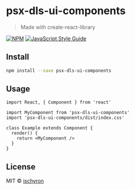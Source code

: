 # psx-dls-ui-components

> Made with create-react-library

[![NPM](https://img.shields.io/npm/v/psx-dls-ui-components.svg)](https://www.npmjs.com/package/psx-dls-ui-components) [![JavaScript Style Guide](https://img.shields.io/badge/code_style-standard-brightgreen.svg)](https://standardjs.com)

## Install

```bash
npm install --save psx-dls-ui-components
```

## Usage

```tsx
import React, { Component } from 'react'

import MyComponent from 'psx-dls-ui-components'
import 'psx-dls-ui-components/dist/index.css'

class Example extends Component {
  render() {
    return <MyComponent />
  }
}
```

## License

MIT © [ischyron](https://github.com/ischyron)
